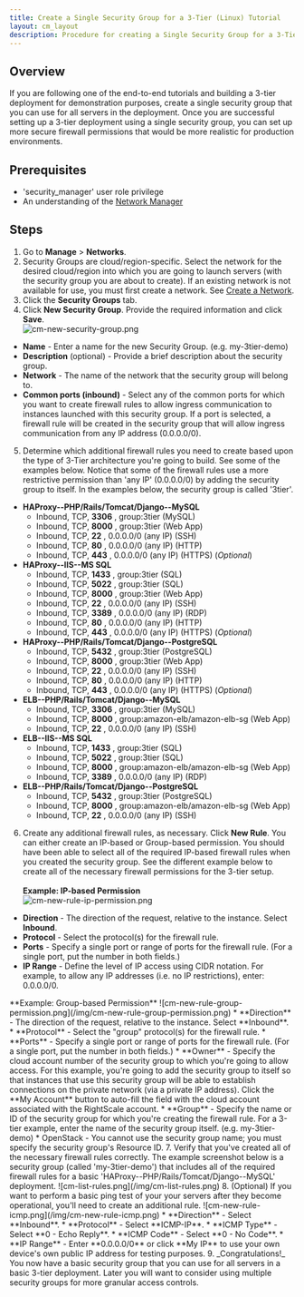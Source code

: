 ```yaml
---
title: Create a Single Security Group for a 3-Tier (Linux) Tutorial
layout: cm_layout
description: Procedure for creating a Single Security Group for a 3-Tier (Linux) Tutorial using the RightScale Cloud Management Dashboard.
---
```

## Overview

If you are following one of the end-to-end tutorials and building a 3-tier deployment for demonstration purposes, create a single security group that you can use for all servers in the deployment. Once you are successful setting up a 3-tier deployment using a single security group, you can set up more secure firewall permissions that would be more realistic for production environments.

## Prerequisites

* 'security_manager' user role privilege
* An understanding of the [Network Manager](/cm/dashboard/manage/networks/network_manager.html)

## Steps

1. Go to **Manage** > **Networks**.
2. Security Groups are cloud/region-specific. Select the network for the desired cloud/region into which you are going to launch servers (with the security group you are about to create). If an existing network is not available for use, you must first create a network. See [Create a Network](/cm/dashboard/manage/networks/networks.html).
3. Click the **Security Groups** tab.
4. Click **New Security Group**. Provide the required information and click **Save**.  
  ![cm-new-security-group.png](/img/cm-new-security-group.png)
  * **Name** - Enter a name for the new Security Group. (e.g. my-3tier-demo)
  * **Description** (optional) - Provide a brief description about the security group.
  * **Network** - The name of the network that the security group will belong to.
  * **Common ports (inbound)** - Select any of the common ports for which you want to create firewall rules to allow ingress communication to instances launched with this security group. If a port is selected, a firewall rule will be created in the security group that will allow ingress communication from any IP address (0.0.0.0/0).
5. Determine which additional firewall rules you need to create based upon the type of 3-Tier architecture you're going to build. See some of the examples below. Notice that some of the firewall rules use a more restrictive permission than 'any IP' (0.0.0.0/0) by adding the security group to itself. In the examples below, the security group is called '3tier'.
  * **HAProxy--PHP/Rails/Tomcat/Django--MySQL​**
      * Inbound, TCP, **3306** , group:3tier (MySQL)
      * Inbound, TCP,  **8000** , group:3tier (Web App)
      * Inbound, TCP,  **22** , 0.0.0.0/0 (any IP) (SSH)
      * Inbound, TCP,  **80** , 0.0.0.0/0 (any IP) (HTTP)
      * Inbound, TCP,  **443** , 0.0.0.0/0 (any IP) (HTTPS) (_Optional_)
  * **HAProxy--IIS--MS SQL**
      * Inbound, TCP, **1433** , group:3tier (SQL)
      * Inbound, TCP, **5022** , group:3tier (SQL)
      * Inbound, TCP, **8000** , group:3tier (Web App)
      * Inbound, TCP, **22** , 0.0.0.0/0 (any IP) (SSH)
      * Inbound, TCP, **3389** , 0.0.0.0/0 (any IP) (RDP)
      * Inbound, TCP, **80** , 0.0.0.0/0 (any IP) (HTTP)
      * Inbound, TCP, **443** , 0.0.0.0/0 (any IP) (HTTPS) (_Optional_)
  * **HAProxy--PHP/Rails/Tomcat/Django--PostgreSQL​**
      * Inbound, TCP, **5432** , group:3tier (PostgreSQL)
      * Inbound, TCP, **8000** , group:3tier (Web App)
      * Inbound, TCP, **22** , 0.0.0.0/0 (any IP) (SSH)
      * Inbound, TCP, **80** , 0.0.0.0/0 (any IP) (HTTP)
      * Inbound, TCP, **443** , 0.0.0.0/0 (any IP) (HTTPS) (_Optional_)
  * **ELB--PHP/Rails/Tomcat/Django--MySQL​**
      * Inbound, TCP, **3306** , group:3tier (MySQL)
      * Inbound, TCP, **8000** , group:amazon-elb/amazon-elb-sg (Web App)
      * Inbound, TCP, **22** , 0.0.0.0/0 (any IP) (SSH)
  * **ELB--IIS--MS SQL​**
      * Inbound, TCP, **1433** , group:3tier (SQL)
      * Inbound, TCP, **5022** , group:3tier (SQL)
      * Inbound, TCP, **8000** , group:amazon-elb/amazon-elb-sg (Web App)
      * Inbound, TCP, **3389** , 0.0.0.0/0 (any IP) (RDP)
  * **ELB--PHP/Rails/Tomcat/Django--PostgreSQL​**
      * Inbound, TCP, **5432** , group:3tier (PostgreSQL)
      * Inbound, TCP, **8000** , group:amazon-elb/amazon-elb-sg (Web App)
      * Inbound, TCP, **22** , 0.0.0.0/0 (any IP) (SSH)
6. Create any additional firewall rules, as necessary. Click **New Rule**. You can either create an IP-based or Group-based permission. You should have been able to select all of the required IP-based firewall rules when you created the security group. See the different example below to create all of the necessary firewall permissions for the 3-tier setup.<br><br>
**Example: IP-based Permission**  
  ![cm-new-rule-ip-permission.png](/img/cm-new-rule-ip-permission.png)
  * **Direction** - The direction of the request, relative to the instance. Select **Inbound**.
  * **Protocol** - Select the protocol(s) for the firewall rule.
  * **Ports** - Specify a single port or range of ports for the firewall rule. (For a single port, put the number in both fields.)
  * **IP Range** - Define the level of IP access using CIDR notation. For example, to allow any IP addresses (i.e. no IP restrictions), enter: 0.0.0.0/0.
<p>
**Example: Group-based Permission**  
  ![cm-new-rule-group-permission.png](/img/cm-new-rule-group-permission.png)
  * **Direction** - The direction of the request, relative to the instance. Select **Inbound**.
  * **Protocol** - Select the "group" protocol(s) for the firewall rule.
  * **Ports** - Specify a single port or range of ports for the firewall rule. (For a single port, put the number in both fields.)
  * **Owner** - Specify the cloud account number of the security group to which you're going to allow access. For this example, you're going to add the security group to itself so that instances that use this security group will be able to establish connections on the private network (via a private IP address). Click the **My Account** button to auto-fill the field with the cloud account associated with the RightScale account.
  * **Group** - Specify the name or ID of the security group for which you're creating the firewall rule. For a 3-tier example, enter the name of the security group itself. (e.g. my-3tier-demo)
      * OpenStack - You cannot use the security group name; you must specify the security group's Resource ID.
7. Verify that you've created all of the necessary firewall rules correctly. The example screenshot below is a security group (called 'my-3tier-demo') that includes all of the required firewall rules for a basic 'HAProxy--PHP/Rails/Tomcat/Django--MySQL​' deployment.
  ![cm-list-rules.png](/img/cm-list-rules.png)
8. (Optional) If you want to perform a basic ping test of your your servers after they become operational, you'll need to create an additional rule.  
  ![cm-new-rule-icmp.png](/img/cm-new-rule-icmp.png)
  * **Direction** - Select **Inbound**.
  * **Protocol** - Select **ICMP-IP**.
  * **ICMP Type** - Select **0 - Echo Reply**.
  * **ICMP Code** - Select **0 - No Code**.
  * **IP Range** - Enter **0.0.0.0/0** or click **My IP** to use your own device's own public IP address for testing purposes.
9. _Congratulations!_ You now have a basic security group that you can use for all servers in a basic 3-tier deployment. Later you will want to consider using multiple security groups for more granular access controls.
